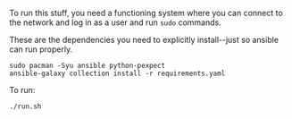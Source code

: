 To run this stuff, you need a functioning system where you can connect to the network and log in as a user and run `sudo` commands.

These are the dependencies you need to explicitly install--just so ansible can run properly.

```
sudo pacman -Syu ansible python-pexpect
ansible-galaxy collection install -r requirements.yaml
```

To run:

```
./run.sh
```

